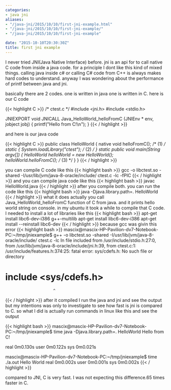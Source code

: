 ```yaml
---
categories:
- java jni
aliases:
- "/java-jni/2015/10/10/first-jni-example.html"
- "/java-jni/2015/10/10/first-jni-example/"
- "/java-jni/2015/10/10/first-jni-example"

date: "2015-10-10T20:30:30Z"
title: first jni example
---
```

I never tried JNI(Java Native Interface) before. jni is an api for to call native C code from inside a java code. for a principle I dont like this kind of mixed things. calling java inside c# or calling C# code from C++ is always makes hard codes to understand. anyway I was wondering about the performance of printf between java and jni.

basically there are 2 codes. one is written in java one is written in C. here is our C code

 {{< highlight C >}}
/* ctest.c */
#include <jni.h>
#include <stdio.h>

JNIEXPORT void JNICALL Java_HelloWorld_helloFromC
  (JNIEnv * env, jobject jobj)
{
    printf("Hello from C!\n");
}
{{< / highlight >}}

and here is our java code

 {{< highlight C >}}
public class HelloWorld {
    native void helloFromC(); /* (1) */
    static {
        System.loadLibrary("ctest"); /* (2) */
    }
    static public void main(String argv[]) {
        HelloWorld helloWorld = new HelloWorld();
        helloWorld.helloFromC(); /* (3) */
    }
}
{{< / highlight >}}

you can compile C code like this
{{< highlight bash >}}
gcc -o libctest.so -shared -I/usr/lib/jvm/java-8-oracle/include/ ctest.c -lc -fPIC
{{< / highlight >}}
and you can compile java code like this
{{< highlight bash >}}
javac HelloWorld.java
{{< / highlight >}}
after you compile both. you can run the code like this
{{< highlight bash >}}
java -Djava.library.path=. HelloWorld
{{< / highlight >}}
what it does actually you call Java_HelloWorld_helloFromC function of C from java. and it prints hello world string on console. in my ubuntu it took a while to compile that C code. I needed to install a lot of libraries like this
{{< highlight bash >}}
apt-get install libc6-dev-i386 g++-multilib
apt-get install libc6-dev-i386
apt-get install --reinstall libc6-dev
{{< / highlight >}}
because gcc was givin this error
{{< highlight bash >}}
mascix@mascix-HP-Pavilion-dv7-Notebook-PC:~/tmp/jniexample$ g++ -o libctest.so -shared -I/usr/lib/jvm/java-8-oracle/include/ ctest.c -lc
In file included from /usr/include/stdio.h:27:0,
                 from /usr/lib/jvm/java-8-oracle/include/jni.h:39,
                 from ctest.c:1:
/usr/include/features.h:374:25: fatal error: sys/cdefs.h: No such file or directory
 #  include <sys/cdefs.h>
                         ^
{{< / highlight >}}
after it compiled I run the java and jni and see the output but my intentions was only to investigate to see how fast is jni is compared to C. so what I did is actually run commands in linux like this and see the output

{{< highlight bash >}}
mascix@mascix-HP-Pavilion-dv7-Notebook-PC:~/tmp/jniexample$ time java -Djava.library.path=. HelloWorld 
Hello from C!

real	0m0.130s
user	0m0.122s
sys	0m0.021s

mascix@mascix-HP-Pavilion-dv7-Notebook-PC:~/tmp/jniexample$ time ./a.out 
Hello World
real	0m0.002s
user	0m0.001s
sys	0m0.002s
{{< / highlight >}}

compared to JNI, C is very fast. I was not expecting this difference.65 times faster in C.